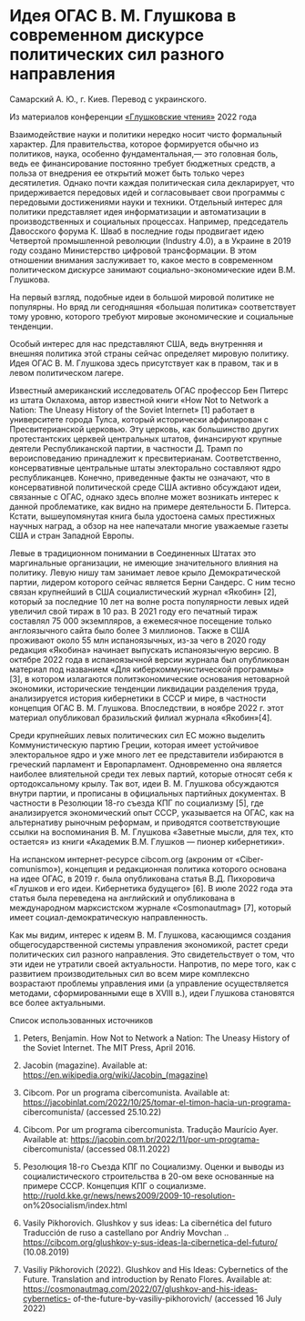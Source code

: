 # Идея ОГАС В. М. Глушкова в современном дискурсе политических сил разного направления

Самарский А. Ю., г. Киев. Перевод с украинского.

Из материалов конференции [«Глушковские чтения»](../index.md) 2022 года

Взаимодействие науки и политики нередко носит чисто формальный характер. Для правительства, которое формируется обычно из политиков, наука, особенно фундаментальная,— это головная боль, ведь ее финансирование постоянно требует бюджетных средств, а польза от внедрения ее открытий может быть только через десятилетия. Однако почти каждая политическая сила декларирует, что придерживается передовых идей и согласовывает свои программы с передовыми достижениями науки и техники. Отдельный интерес для политики представляет идея информатизации и автоматизации в производственных и социальных процессах. Например, председатель Давосского форума К. Шваб в последние годы продвигает идею Четвертой промышленной революции (Industry 4.0), а в Украине в 2019 году создано Министерство цифровой трансформации. В этом отношении внимания заслуживает то, какое место в современном политическом дискурсе занимают социально-экономические идеи В.М. Глушкова.

На первый взгляд, подобные идеи в большой мировой политике не популярны. Но вряд ли сегодняшняя «большая политика» соответствует тому уровню, которого требуют мировые экономические и социальные тенденции.

Особый интерес для нас представляют США, ведь внутренняя и внешняя политика этой страны сейчас определяет мировую политику. Идея ОГАС В. М. Глушкова здесь присутствует как в правом, так и в левом политическом лагере.

Известный американский исследователь ОГАС профессор Бен Питерс из штата Оклахома, автор известной книги «How Not to Network a Nation: The Uneasy History of the Soviet Internet» [1] работает в университете города Тулса, который исторически аффилирован с Пресвитерианской церковью. Эту церковь, как большинство других протестантских церквей центральных штатов, финансируют крупные деятели Республиканской партии, в частности Д. Трамп по вероисповеданию принадлежит к пресвитерианам. Соответственно, консервативные центральные штаты электорально составляют ядро республиканцев. Конечно, приведенные факты не означают, что в консервативной политической среде США активно обсуждают идеи, связанные с ОГАС, однако здесь вполне может возникать интерес к данной проблематике, как видно на примере деятельности Б. Питерса. Кстати, вышеупомянутая книга была удостоена самых престижных научных наград, а обзор на нее напечатали многие уважаемые газеты США и стран Западной Европы.

Левые в традиционном понимании в Соединенных Штатах это маргинальные организации, не имеющие значительного влияния на политику. Левую нишу там занимает левое крыло Демократической партии, лидером которого сейчас является Берни Сандерс. С ним тесно связан крупнейший в США социалистический журнал «Якобин» [2], который за последние 10 лет на волне роста популярности левых идей увеличил свой тираж в 10 раз. В 2021 году его печатный тираж составлял 75 000 экземпляров, а ежемесячное посещение только англоязычного сайта было более 3 миллионов. Также в США проживают около 55 млн испаноязычных, из-за чего в 2020 году редакция «Якобина» начинает выпускать испаноязычную версию. В октябре 2022 года в испаноязычной версии журнала был опубликован материал под названием «Для киберкоммунистической программы» [3], в котором излагаются политэкономические основания нетоварной экономики, исторические тенденции ликвидации разделения труда, анализируется история кибернетики в СССР и мире, в частности концепция ОГАС В. М. Глушкова. Впоследствии, в ноябре 2022 г. этот материал опубликовал бразильский филиал журнала «Якобин»[4].

Среди крупнейших левых политических сил ЕС можно выделить Коммунистическую партию Греции, которая имеет устойчивое электоральное ядро и уже много лет ее представители избираются в греческий парламент и Европарламент. Одновременно она является наиболее влиятельной среди тех левых партий, которые относят себя к ортодоксальному крылу. Так вот, идеи В. М. Глушкова обсуждаются внутри партии, и прописаны в официальных партийных документах. В частности в Резолюции 18-го съезда КПГ по социализму [5], где анализируется экономический опыт СССР, указывается на ОГАС, как на альтернативу рыночным реформам, и приводятся соответствующие ссылки на воспоминания В. М. Глушкова «Заветные мысли, для тех, кто остается» из книги «Академик В.М. Глушков — пионер кибернетики».

На испанском интернет-ресурсе cibcom.org (акроним от «Ciber- comunismo»), концепция и редакционная политика которого основана на идее ОГАС, в 2019 г. была опубликована статья В.Д. Пихоровича «Глушков и его идеи. Кибернетика будущего» [6]. В июле 2022 года эта статья была переведена на английский и опубликована в международном марксистском журнале «Сosmonautmag» [7], который имеет социал-демократическую направленность.

Как мы видим, интерес к идеям В. М. Глушкова, касающимся создания общегосударственной системы управления экономикой, растет среди политических сил разного направления. Это свидетельствует о том, что эти идеи не утратили своей актуальности. Напротив, по мере того, как с развитием производительных сил во всем мире комплексно возрастают проблемы управления ими (а управление осуществляется методами, сформированными еще в XVIII в.), идеи Глушкова становятся все более актуальными.

Список использованных источников

1. Peters, Benjamin. How Not to Network a Nation: The Uneasy History of the Soviet Internet. The MIT Press, April 2016.

2. Jacobin (magazine). Available at: https://en.wikipedia.org/wiki/Jacobin_(magazine)

3. Cibcom. Por un programa cibercomunista. Available at: https://jacobinlat.com/2022/10/25/tomar-el-timon-hacia-un-programa- cibercomunista/ (accessed 25.10.22)

4. Cibcom. Por um programa cibercomunista. Tradução Maurício Ayer. Available at: https://jacobin.com.br/2022/11/por-um-programa- cibercomunista/ (accessed 08.11.2022)

5. Резолюция 18-го Съезда КПГ по Социализму. Оценки и выводы из социалистического строительства в 20-ом веке основанные на примере СССР. Концепция КПГ о социализме. http://ruold.kke.gr/news/news2009/2009-10-resolution- on%20socialism/index.html

6. Vasily Pikhorovich. Glushkov y sus ideas: La cibernética del futuro Traducción de ruso a castellano por Andriy Movchan .. https://cibcom.org/glushkov-y-sus-ideas-la-cibernetica-del-futuro/ (10.08.2019)

7. Vasiliy Pikhorovich (2022). Glushkov and His Ideas: Cybernetics of the Future. Translation and introduction by Renato Flores. Available at: https://cosmonautmag.com/2022/07/glushkov-and-his-ideas-cybernetics- of-the-future-by-vasiliy-pikhorovich/ (accessed 16 July 2022)